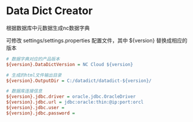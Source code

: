 # Data Dict Creator

根据数据库中元数据生成nc数据字典

可修改 settings/settings.properties 配置文件，其中 ${version} 替换成相应的版本

```ini
# 数据字典对应的产品版本
${version}.DataDictVersion = NC Cloud ${version}

# 生成的html文件输出目录
${version}.OutputDir = C:/datadict/datadict-${version}/

# 数据库连接信息
${version}.jdbc.driver = oracle.jdbc.OracleDriver
${version}.jdbc.url = jdbc:oracle:thin:@ip:port:orcl
${version}.jdbc.user = 
${version}.jdbc.password = 
```
